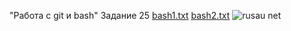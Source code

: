 "Работа с git и bash" Задание 25 [bash1.txt](https://github.com/user-attachments/files/18737937/bash1.txt)
[bash2.txt](https://github.com/user-attachments/files/18737940/bash2.txt)
![rusau net](https://github.com/user-attachments/assets/e7584f46-2e6d-4cea-8f54-696b21c0b86b)

